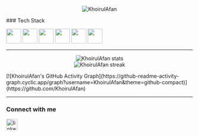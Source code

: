 <p align="center">
  <img src="https://komarev.com/ghpvc/?username=KhoirulAfan&label=Profile%20views&color=0e75b6&style=flat" alt="KhoirulAfan" />
</p>
### Tech Stack

<p align="left">
  <img src="https://cdn.jsdelivr.net/gh/devicons/devicon/icons/php/php-original.svg" width="40" height="40"/>
  <img src="https://cdn.jsdelivr.net/gh/devicons/devicon/icons/laravel/laravel-plain.svg" width="40" height="40"/>
  <img src="https://cdn.jsdelivr.net/gh/devicons/devicon/icons/html5/html5-original.svg" width="40" height="40"/>
  <img src="https://cdn.jsdelivr.net/gh/devicons/devicon/icons/css3/css3-original.svg" width="40" height="40"/>
  <img src="https://cdn.jsdelivr.net/gh/devicons/devicon/icons/git/git-original.svg" width="40" height="40"/>
  <img src="https://cdn.jsdelivr.net/gh/devicons/devicon/icons/mysql/mysql-original.svg" width="40" height="40"/>
</p>

---

<p align="center">
  <img src="https://github-readme-stats.vercel.app/api?username=KhoirulAfan&show_icons=true&theme=radical" alt="KhoirulAfan stats" />
  <br />
  <img src="https://github-readme-streak-stats.herokuapp.com/?user=KhoirulAfan&theme=radical" alt="KhoirulAfan streak" />
</p>
[![KhoirulAfan's GitHub Activity Graph](https://github-readme-activity-graph.cyclic.app/graph?username=KhoirulAfan&theme=github-compact)](https://github.com/KhoirulAfan)


---

### Connect with me

<p align="left">
  <a href="https://linkedin.com/in/khoirul-afwan" target="blank"><img align="center" src="https://cdn.jsdelivr.net/gh/devicons/devicon/icons/linkedin/linkedin-original.svg" alt="linkedin" height="30" width="30" /></a>
</p>
